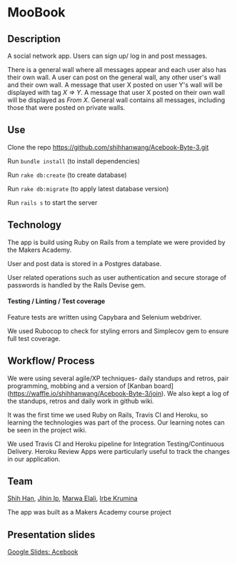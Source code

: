 # MooBook

## Description

A social network app. Users can sign up/ log in and post messages.

There is a general wall where all messages appear and
each user also has their own wall. A user can post on the general wall, any other user's wall and their own wall. A message that user X posted on user Y's wall will be displayed with tag *X => Y*. A message that user X posted on their own wall will be displayed as *From X*. General wall contains all messages, including those that were posted on private walls.


## Use

Clone the repo https://github.com/shihhanwang/Acebook-Byte-3.git

Run `bundle install` (to install dependencies)

Run `rake db:create` (to create database)

Run `rake db:migrate` (to apply latest database version)

Run `rails s` to start the server

## Technology

The app is build using Ruby on Rails from a template we were provided by the Makers Academy.


User and post data is stored in a Postgres database.


User related operations such as user authentication and secure storage of passwords is handled by the Rails Devise gem. 


#### Testing / Linting / Test coverage


Feature tests are written using Capybara and Selenium webdriver. 

We used Rubocop to check for styling errors and Simplecov gem to ensure full test coverage.


## Workflow/ Process

We were using several agile/XP techniques- daily standups and retros, pair programming, mobbing and a version of [Kanban board]
(https://waffle.io/shihhanwang/Acebook-Byte-3/join).
We also kept a log of the standups, retros and daily work in github wiki.

It was the first time we used Ruby on Rails, Travis CI and Heroku, so learning the technologies was part of the process. Our learning notes can be seen in the project wiki.

We used Travis CI and Heroku pipeline for Integration Testing/Continuous Delivery. Heroku Review Apps were particularly useful to track the changes in our application.

## Team 

[Shih Han](https://github.com/shihhanwang), [Jihin Ip](https://github.com/mitsukan), [Marwa Elali](https://github.com/marwiz108), [Irbe Krumina](https://github.com/irbekrm)


The app was built as a Makers Academy course project

## Presentation slides
[Google Slides: Acebook](https://docs.google.com/presentation/d/1VMorvLGi-hFwlhvrPFwiWtlxSVCT6-xWjEun_OfZN58/edit?usp=sharing)
